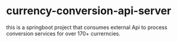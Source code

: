# currency-conversion-api-server
this is a springboot project that consumes external Api to process conversion services for over 170+ currerncies.
